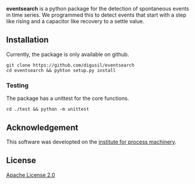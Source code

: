 **eventsearch** is a python package for the detection of spontaneous events in time series. We programmed this to detect events that start with a step like rising and a capacitor like recovery to a settle value. 

<!--- ![Image](https://github.com/digusil/eventsearch/example/example.png) --->

## Installation
Currently, the package is only available on github.
```shell
git clone https://github.com/digusil/eventsearch
cd eventsearch && pyhton setup.py install
```

### Testing
The package has a unittest for the core functions.
```shell
cd ./test && python -m unittest
```

## Acknowledgement
This software was developted on the [institute for process machinery](https://www.ipat.tf.fau.eu).

## License
[Apache License 2.0](LICENSE.txt)